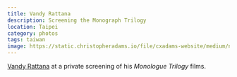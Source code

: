 ```yaml
---
title: Vandy Rattana
description: Screening the Monograph Trilogy
location: Taipei
category: photos
tags: taiwan
image: https://static.christopheradams.io/file/cxadams-website/medium/nextcloud/Photos/Albums/2022/20220115-2056_Taipei_VandyRattana/20220115-2056_Taipei_VandyRattana_L1008149-0.jpg
---
```


[Vandy Rattana] at a private screening of his *Monologue Trilogy* films.

[Vandy Rattana]: https://vandyrattana.com/
